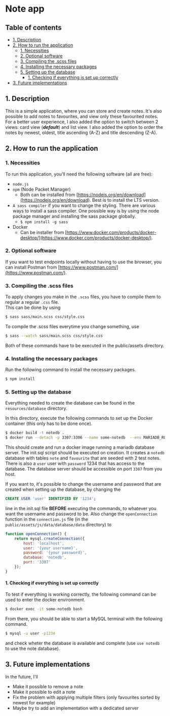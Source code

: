 # Note app

## Table of contents
* [1. Description](#1.-description)
* [2. How to run the application](#2.-how-to-run-the-application)
  * [1. Necessities](#1.-nesessities)
  * [2. Optional software](#2.-optional-software)
  * [3. Compiling the .scss files](#3.-compiling-the-.scss-files)
  * [4. Installing the necessary packages](#4.-installing-the-necessary-packages)
  * [5. Setting up the database](#5.-setting-up-the-database)
    * [1. Checking if everything is set up correctly](#1.-checking-if-everything-is-set-up-correctly) 
* [3. Future implementations](#3.-future-implementations)

## 1. Description
This is a simple application, where you can store and create notes. It's also possible to add notes to favourites, and view only these favourited notes.
For a better user experience, I also added the option to switch between 2 views: card view (***default***) and list view. 
I also added the option to order the notes by newest, oldest, title ascending (A-Z) and title descending (Z-A).

## 2. How to run the application
### 1. Necessities
To run this application, you'll need the following software (all are free):
* `node.js`
* `npm` (Node Packet Manager)
  * Both can be installed from [https://nodejs.org/en/download](https://nodejs.org/en/download). Best is to install the LTS version.
* `A sass compiler` if you want to change the styling. There are various ways to install a sass compiler. One possible way is by using the node package manager and installing the sass package globally.
  * ```$ npm install -g sass```
* Docker
  * Can be installer from [https://www.docker.com/products/docker-desktop/](https://www.docker.com/products/docker-desktop/).

### 2. Optional software
If you want to test endpoints locally without having to use the browser, you can install Postman from [https://www.postman.com/](https://www.postman.com/).

### 3. Compiling the .scss files
To apply changes you make in the `.scss` files, you have to compile them to regular a regular `.css` file. <br>
This can be done by using
```bash
$ sass sass/main.scss css/style.css
```
To compile the .scss files everytime you change something, use
```bash
$ sass --watch sass/main.scss css/style.css
```
Both of these commands have to be executed in the public/assets directory.

### 4. Installing the necessary packages
Run the following command to install the necessary packages.
```bash
$ npm install
```

### 5. Setting up the database
Everything needed to create the database can be found in the `resources/database` directory.

In this directory, execute the following commands to set up the Docker container (this only has to be done once).
```bash
$ docker build -t notedb .
$ docker run --detach -p 3307:3306 --name some-notedb  --env MARIADB_ROOT_PASSWORD=1234  notedb
```

This should create and run a docker image running a mariadb database server.
The init.sql script should be executed on creation. It creates a `notedb` database with tables `note` and `favourite` that are seeded with 2 test notes.
There is also a `user` user with `password` 1234 that has access to the database. The database server should be accessible on port `3307` from you host.

If you want to, it's possible to change the username and password that are created when setting up the database, by changing the 
```SQL
CREATE USER 'user' IDENTIFIED BY '1234';
```
line in the init.sql file **BEFORE** executing the commands, to whatever you want the username and password to be.
Also change the `openConnection` function in the `connection.js` file (in the `public/assets/js/data/database/data` directory) to
```js
function openConnection() {
    return mysql.createConnection({
        host: 'localhost',
        user: '{your username}',
        password: '{your password}',
        database: 'notedb',
        port: '3307'
    });
}
```

#### 1. Checking if everything is set up correctly
To test if everything is working correctly, the following command can be used to enter the docker environment.
```bash
$ docker exec -it some-notedb bash
```

From there, you should be able to start a MySQL terminal with the following command.
```bash
$ mysql -u user -p1234
```
and check wheter the database is available and complete (use `use notedb` to use the note database).

## 3. Future implementations
In the future, I'll
* Make it possible to remove a note
* Make it possible to edit a note
* Fix the problem with applying multiple filters (only favourites sorted by newest for example)
* Maybe try to add an implementation with a dedicated server
